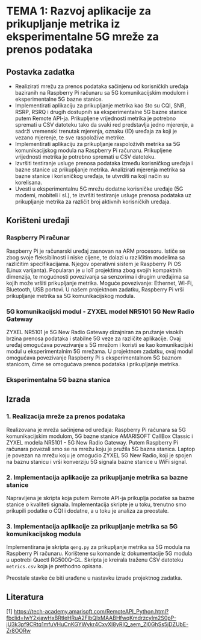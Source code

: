 # TEMA 1: Razvoj aplikacije za prikupljanje metrika iz eksperimentalne 5G mreže za prenos podataka

## Postavka zadatka

- Realizirati mrežu za prenos podataka sačinjenu od korisničkih uređaja baziranih na Raspberry Pi računaru sa 5G komunikacijskim modulom i eksperimentalne 5G bazne stanice.
- Implementirati aplikaciju za prikupljanje metrika kao što su CQI, SNR, RSRP, RSRQ i drugih dostupnih sa eksperimentalne 5G bazne stanice putem Remote API-ja. Prikupljene vrijednosti metrika je potrebno spremati u CSV datoteku tako da svaki red predstavlja jedno mjerenje, a sadrži vremenski trenutak mjerenja, oznaku (ID) uređaja za koji je vezano mjerenje, te sve raspoložive metrike.
- Implementirati aplikaciju za prikupljanje raspoloživih metrika sa 5G komunikacijskog modula na Raspberry Pi računaru. Prikupljene vrijednosti metrika je potrebno spremati u CSV datoteku.
- Izvršiti testiranje usluge prenosa podataka između korisničkog uređaja i bazne stanice uz prikupljanje metrika. Analizirati mjerenja metrika sa bazne stanice i korisničkog uređaja, te utvrditi na koji način su korelisana.
- Uvesti u eksperimentalnu 5G mrežu dodatne korisničke uređaje (5G modemi, mobiteli i sl.), te izvršiti testiranje usluge prenosa podataka uz prikupljanje metrika za različit broj aktivnih korisničkih uređaja.

## Korišteni uređaji

### Raspberry Pi računar 
Raspberry Pi je računarski uređaj zasnovan na ARM procesoru. Ističe se zbog svoje fleksibilnosti i niske cijene, te dolazi u različitim modelima sa različitim specifikacijama. Njegov operativni sistem je Raspberry Pi OS (Linux varijanta). Popularan je u IoT projektima zbog svojih kompaktnih dimenzija, te  mogućnosti povezivanja sa senzorima i drugim uređajima sa kojih može vršiti prikupljanje metrika. Moguće povezivanje: Ethernet, Wi-Fi, Bluetooth, USB portovi. U našem projektnom zadatku, Raspberry Pi vrši prikupljanje metrika sa 5G komunikacijskog modula. 

### 5G komunikacijski modul - ZYXEL model NR5101 5G New Radio Gateway
ZYXEL NR5101 je 5G New Radio Gateway dizajniran za pružanje visokih brzina prenosa podataka i stabilne 5G veze za različite aplikacije. Ovaj uređaj omogućava povezivanje s 5G mrežom i koristi se kao komunikacijski modul u eksperimentalnim 5G mrežama. U projektnom zadatku, ovaj modul omogućava povezivanje Raspberry Pi s eksperimentalnom 5G baznom stanicom, čime se omogućava prenos podataka i prikupljanje metrika. 

### Eksperimentalna 5G bazna stanica

## Izrada

### 1. Realizacija mreže za prenos podataka

Realizovana je mreža sačinjena od uređaja: Raspberry Pi računara sa 5G komunikacijskim modulom, 5G bazne stanice AMARISOFT CallBox Classic i ZYXEL modela NR5101 - 5G New Radio Gateway. Putem Raspberry Pi računara povezali smo se na mrežu koju je pružila 5G bazna stanica. Laptop je povezan na mrežu koju je omogućio ZYXEL 5G New Radio, koji je spojen na baznu stanicu i vrši konverziju 5G signala bazne stanice u WiFi signal.

### 2. Implementacija aplikacije za prikupljanje metrika sa bazne stanice

Napravljena je skripta koja putem Remote API-ja prikuplja podatke sa bazne stanice o kvaliteti signala. Implementacija skripte je u toku, trenutno smo prikupili podatke o CQI i dodatne, a u toku je analiza za preostale.

### 3. Implementacija aplikacije za prikupljanje metrika sa 5G komunikacijskog modula

Implementirana je skripta `qeng.py` za prikupljanje metrika sa 5G modula na Raspberry Pi računaru. Korištene su komande iz dokumentacije 5G modula u upotrebi Quectl RG500Q-GL. Skripta je kreirala traženu CSV datoteku `metrics.csv` koja je prethodno opisana.

Preostale stavke će biti urađene u nastavku izrade projektnog zadatka.

## Literatura

[1] https://tech-academy.amarisoft.com/RemoteAPI_Python.html?fbclid=IwY2xjawHxBRtleHRuA2FlbQIxMAABHfwqKmdrzcyIm2S0pP-jU3k3pf9CRtq1mfuVHuCnKGYWykr4CxvXI8yRIQ_aem_Zl0GhSs5jDZUbE-Zr8OORw
